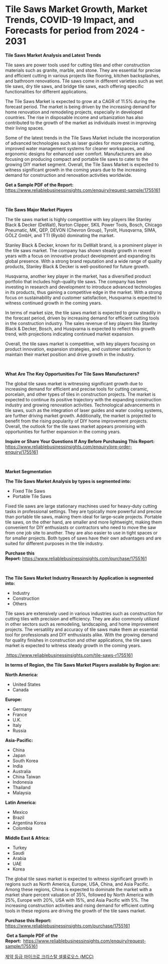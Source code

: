 <p><h1>Tile Saws Market Growth, Market Trends, COVID-19 Impact, and Forecasts for period from 2024 - 2031</h1></p><p><strong>Tile Saws Market Analysis and Latest Trends</strong></p>
<p><p>Tile saws are power tools used for cutting tiles and other construction materials such as granite, marble, and stone. They are essential for precise and efficient cutting in various projects like flooring, kitchen backsplashes, and bathroom renovations. Tile saws come in different varieties such as wet tile saws, dry tile saws, and bridge tile saws, each offering specific functionalities for different applications.</p><p>The Tile Saws Market is expected to grow at a CAGR of 11.5% during the forecast period. The market is being driven by the increasing demand for home renovation and remodeling projects, especially in developed countries. The rise in disposable income and urbanization has also contributed to the growth of the market as individuals invest in improving their living spaces.</p><p>Some of the latest trends in the Tile Saws Market include the incorporation of advanced technologies such as laser guides for more precise cutting, improved water management systems for cleaner workspaces, and ergonomic designs for enhanced user comfort. Manufacturers are also focusing on producing compact and portable tile saws to cater to the growing DIY market segment. Overall, the Tile Saws Market is expected to witness significant growth in the coming years due to the increasing demand for construction and renovation activities worldwide.</p></p>
<p><strong>Get a Sample PDF of the Report:&nbsp;</strong> <a href="https://www.reliablebusinessinsights.com/enquiry/request-sample/1755161">https://www.reliablebusinessinsights.com/enquiry/request-sample/1755161</a></p>
<p>&nbsp;</p>
<p><strong>Tile Saws Major Market Players</strong></p>
<p><p>The tile saws market is highly competitive with key players like Stanley Black & Decker (DeWalt), Norton Clipper, SKIL Power Tools, Bosch, Chicago Pneumatic, MK, QEP, DEVON (Chevron Group), Tyrolit, Husqvarna, SIMA, GÖLZ GmbH, and TTI (Ryobi) dominating the market.</p><p>Stanley Black & Decker, known for its DeWalt brand, is a prominent player in the tile saws market. The company has shown steady growth in recent years with a focus on innovative product development and expanding its global presence. With a strong brand reputation and a wide range of quality products, Stanley Black & Decker is well-positioned for future growth.</p><p>Husqvarna, another key player in the market, has a diversified product portfolio that includes high-quality tile saws. The company has been investing in research and development to introduce advanced technologies in its products, thus gaining a competitive edge in the market. With a strong focus on sustainability and customer satisfaction, Husqvarna is expected to witness continued growth in the coming years.</p><p>In terms of market size, the tile saws market is expected to grow steadily in the forecast period, driven by increasing demand for efficient cutting tools in the construction industry. The sales revenue of key players like Stanley Black & Decker, Bosch, and Husqvarna is expected to reflect this growth trend, with projections indicating continued market expansion.</p><p>Overall, the tile saws market is competitive, with key players focusing on product innovation, expansion strategies, and customer satisfaction to maintain their market position and drive growth in the industry.</p></p>
<p>&nbsp;</p>
<p><strong>What Are The Key Opportunities For Tile Saws Manufacturers?</strong></p>
<p><p>The global tile saws market is witnessing significant growth due to increasing demand for efficient and precise tools for cutting ceramic, porcelain, and other types of tiles in construction projects. The market is expected to continue its positive trajectory with the expanding construction industry and growing renovation activities. Technological advancements in tile saws, such as the integration of laser guides and water cooling systems, are further driving market growth. Additionally, the market is projected to benefit from the rising popularity of DIY home improvement projects. Overall, the outlook for the tile saws market appears promising with opportunities for further expansion in the coming years.</p></p>
<p><strong>Inquire or Share Your Questions If Any Before Purchasing This Report:</strong> <a href="https://www.reliablebusinessinsights.com/enquiry/pre-order-enquiry/1755161">https://www.reliablebusinessinsights.com/enquiry/pre-order-enquiry/1755161</a></p>
<p>&nbsp;</p>
<p><strong>Market Segmentation</strong></p>
<p><strong>The Tile Saws Market Analysis by types is segmented into:</strong></p>
<p><ul><li>Fixed Tile Saws</li><li>Portable Tile Saws</li></ul></p>
<p><p>Fixed tile saws are large stationary machines used for heavy-duty cutting tasks in professional settings. They are typically more powerful and precise than portable tile saws, making them ideal for large-scale projects. Portable tile saws, on the other hand, are smaller and more lightweight, making them convenient for DIY enthusiasts or contractors who need to move the saw from one job site to another. They are also easier to use in tight spaces or for smaller projects. Both types of saws have their own advantages and are suited for different purposes in the tile industry.</p></p>
<p><strong>Purchase this Report:&nbsp;</strong><a href="https://www.reliablebusinessinsights.com/purchase/1755161">https://www.reliablebusinessinsights.com/purchase/1755161</a></p>
<p>&nbsp;</p>
<p><strong>The Tile Saws Market Industry Research by Application is segmented into:</strong></p>
<p><ul><li>Industry</li><li>Construction</li><li>Others</li></ul></p>
<p><p>Tile saws are extensively used in various industries such as construction for cutting tiles with precision and efficiency. They are also commonly utilized in other sectors such as remodeling, landscaping, and home improvement projects. The versatility and accuracy of tile saws make them an essential tool for professionals and DIY enthusiasts alike. With the growing demand for quality finishes in construction and other applications, the tile saws market is expected to witness steady growth in the coming years.</p></p>
<p><a href="https://www.reliablebusinessinsights.com/tile-saws-r1755161">&nbsp;https://www.reliablebusinessinsights.com/tile-saws-r1755161</a></p>
<p><strong>In terms of Region, the Tile Saws Market Players available by Region are:</strong></p>
<p>
    <p> <strong> North America: </strong>
        <ul>
            <li>United States</li>
            <li>Canada</li>
        </ul>
        </p> 
    <p> <strong> Europe: </strong>
        <ul>
            <li>Germany</li>
            <li>France</li>
            <li>U.K.</li>
            <li>Italy</li>
            <li>Russia</li>
        </ul>
        </p> 
    <p> <strong> Asia-Pacific: </strong>
        <ul>
            <li>China</li>
            <li>Japan</li>
            <li>South Korea</li>
            <li>India</li>
            <li>Australia</li>
            <li>China Taiwan</li>
            <li>Indonesia</li>
            <li>Thailand</li>
            <li>Malaysia</li>
        </ul>
        </p> 
    <p> <strong> Latin America: </strong>
        <ul>
            <li>Mexico</li>
            <li>Brazil</li>
            <li>Argentina Korea</li>
            <li>Colombia</li>
        </ul>
        </p> 
    <p> <strong> Middle East & Africa: </strong>
        <ul>
            <li>Turkey</li>
            <li>Saudi</li>
            <li>Arabia</li>
            <li>UAE</li>
            <li>Korea</li>
        </ul>
    </p>
    </p>
<p><p>The global tile saws market is expected to witness significant growth in regions such as North America, Europe, USA, China, and Asia Pacific. Among these regions, China is expected to dominate the market with a market share percent valuation of 35%, followed by North America with 25%, Europe with 20%, USA with 15%, and Asia Pacific with 5%. The increasing construction activities and rising demand for efficient cutting tools in these regions are driving the growth of the tile saws market.</p></p>
<p><strong>Purchase this Report: </strong><a href="https://www.reliablebusinessinsights.com/purchase/1755161">https://www.reliablebusinessinsights.com/purchase/1755161</a></p>
<p>&nbsp;<strong>Get a Sample PDF of the Report:&nbsp;&nbsp;</strong><a href="https://www.reliablebusinessinsights.com/enquiry/request-sample/1755161">https://www.reliablebusinessinsights.com/enquiry/request-sample/1755161</a></p>
<p><strong></strong></p>
<p><p><a href="https://medium.com/@rowedrowe/%EC%95%BD%ED%92%88-%EB%93%B1%EA%B8%89-%EB%AF%B8%EC%84%B8-%EA%B2%B0%EC%A0%95-%EC%85%80%EB%A3%B0%EB%A1%9C%EC%8A%A4-mcc-%EC%8B%9C%EC%9E%A5-%EB%8F%99%ED%96%A5-%EB%B0%8F-%EB%B6%84%EC%84%9D-%EB%AF%B8%EB%9E%98-%EC%84%B1%EC%9E%A5%EC%9D%84-%EC%9C%84%ED%95%9C-%EA%B8%B0%ED%9A%8C-%EB%B0%8F-%EB%8F%84%EC%A0%84-2024-2031-96503c0abd7d">제약 등급 마이크로 크리스탈 셀룰로오스 (MCC)</a></p></p>